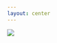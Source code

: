 ```yaml
---
layout: center
---
```


<img src="/vince-5.jpg" class="w-70" />
<!-- <img src="/vince-4.jpg" class="h-80 rounded shadow" /> -->
<!-- <img src="/vince.jpg" class="h-80 rounded shadow" /> -->

<!-- <Anchor 
  href="https://github.com/ziglang/zig/issues/447" 
  text="Return type inference" 
  alt="issue 447 in ziglang/zig" /> -->

<!--
vince 5 tiers
https://imgflip.com/memegenerator/288244866/Vince-McMahon-5-tier

vince 4 tiers
https://imgflip.com/memegenerator/387519030/Vince-McMahon

vince 3 tiers
https://imgflip.com/memegenerator/131283297/Vince-McMahon

https://imgflip.com/memegenerator/19259689/Cat-newspaper

1. no hidden control flow, no hidden memory allocations, no exceptions
2. fast compilation, fast execution, small binary size, safety checks
3. C-interop, Compile-time execution, built-in cross-compilation
-->
